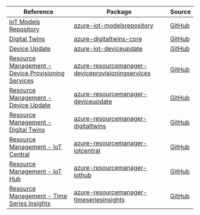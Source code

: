| Reference | Package | Source |
|---|---|---|
|[IoT Models Repository](iot-modelsrepository-readme.md)|[azure-iot-modelsrepository](https://repo1.maven.org/maven2/com/azure/azure-iot-modelsrepository)|[GitHub](https://github.com/Azure/azure-sdk-for-java)|
|[Digital Twins](digitaltwins-core-readme.md)|[azure-digitaltwins-core](https://repo1.maven.org/maven2/com/azure/azure-digitaltwins-core)|[GitHub](https://github.com/Azure/azure-sdk-for-java/blob/main/sdk/digitaltwins/azure-digitaltwins-core)|
|[Device Update](iot-deviceupdate-readme.md)|[azure-iot-deviceupdate](https://repo1.maven.org/maven2/com/azure/azure-iot-deviceupdate)|[GitHub](https://github.com/Azure/azure-sdk-for-java/blob/main/sdk/deviceupdate/azure-iot-deviceupdate)|
|[Resource Management - Device Provisioning Services](resourcemanager-deviceprovisioningservices-readme.md)|[azure-resourcemanager-deviceprovisioningservices](https://repo1.maven.org/maven2/com/azure/resourcemanager/azure-resourcemanager-deviceprovisioningservices)|[GitHub](https://github.com/Azure/azure-sdk-for-java/blob/main/sdk/deviceprovisioningservices/azure-resourcemanager-deviceprovisioningservices)|
|[Resource Management - Device Update](resourcemanager-deviceupdate-readme.md)|[azure-resourcemanager-deviceupdate](https://repo1.maven.org/maven2/com/azure/resourcemanager/azure-resourcemanager-deviceupdate)|[GitHub](https://github.com/Azure/azure-sdk-for-java/blob/main/sdk/deviceupdate/azure-resourcemanager-deviceupdate)|
|[Resource Management - Digital Twins](resourcemanager-digitaltwins-readme.md)|[azure-resourcemanager-digitaltwins](https://repo1.maven.org/maven2/com/azure/resourcemanager/azure-resourcemanager-digitaltwins)|[GitHub](https://github.com/Azure/azure-sdk-for-java/blob/main/sdk/digitaltwins/azure-resourcemanager-digitaltwins)|
|[Resource Management - IoT Central](resourcemanager-iotcentral-readme.md)|[azure-resourcemanager-iotcentral](https://repo1.maven.org/maven2/com/azure/resourcemanager/azure-resourcemanager-iotcentral)|[GitHub](https://github.com/Azure/azure-sdk-for-java/blob/main/sdk/iotcentral/azure-resourcemanager-iotcentral)|
|[Resource Management - IoT Hub](resourcemanager-iothub-readme.md)|[azure-resourcemanager-iothub](https://repo1.maven.org/maven2/com/azure/resourcemanager/azure-resourcemanager-iothub)|[GitHub](https://github.com/Azure/azure-sdk-for-java/blob/main/sdk/iothub/azure-resourcemanager-iothub)|
|[Resource Management - Time Series Insights](resourcemanager-timeseriesinsights-readme.md)|[azure-resourcemanager-timeseriesinsights](https://repo1.maven.org/maven2/com/azure/resourcemanager/azure-resourcemanager-timeseriesinsights)|[GitHub](https://github.com/Azure/azure-sdk-for-java/blob/main/sdk/timeseriesinsights/azure-resourcemanager-timeseriesinsights)|
